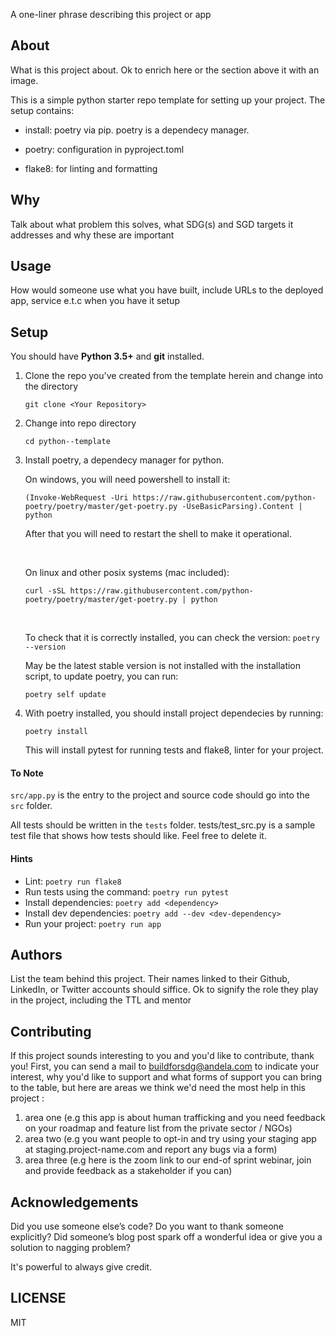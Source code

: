 A one-liner phrase describing this project or app

## About

What is this project about. Ok to enrich here or the section above it with an image.

This is a simple python starter repo template for setting up your project. The setup contains:

- install: poetry via pip. poetry is a dependecy manager.

- poetry: configuration in pyproject.toml

- flake8: for linting and formatting

## Why

Talk about what problem this solves, what SDG(s) and SGD targets it addresses and why these are important

## Usage

How would someone use what you have built, include URLs to the deployed app, service e.t.c when you have it setup

## Setup

You should have **Python 3.5+** and **git** installed.

1. Clone the repo you've created from the template herein and change into the directory

   `git clone <Your Repository>`

2. Change into repo directory

   `cd python--template`

3. Install poetry, a dependecy manager for python.

   On windows, you will need powershell to install it:

   `(Invoke-WebRequest -Uri https://raw.githubusercontent.com/python-poetry/poetry/master/get-poetry.py -UseBasicParsing).Content | python`

   After that you will need to restart the shell to make it operational.

   &nbsp;

   On linux and other posix systems (mac included):

   `curl -sSL https://raw.githubusercontent.com/python-poetry/poetry/master/get-poetry.py | python`

   &nbsp;

   To check that it is correctly installed, you can check the version:
   `poetry --version`

   May be the latest stable version is not installed with the installation script, to update poetry, you can run:

   `poetry self update`

4. With poetry installed, you should install project dependecies by running:

   `poetry install`

   This will install pytest for running tests and flake8, linter for your project.

#### To Note

`src/app.py` is the entry to the project and source code should go into the `src` folder.

All tests should be written in the `tests` folder. tests/test_src.py is a sample test file that shows how tests should like. Feel free to delete it.

#### Hints

- Lint: `poetry run flake8`
- Run tests using the command: `poetry run pytest`
- Install dependencies:
  `poetry add <dependency>`
- Install dev dependencies:
  `poetry add --dev <dev-dependency>`
- Run your project:
  `poetry run app`

## Authors

List the team behind this project. Their names linked to their Github, LinkedIn, or Twitter accounts should siffice. Ok to signify the role they play in the project, including the TTL and mentor

## Contributing

If this project sounds interesting to you and you'd like to contribute, thank you!
First, you can send a mail to buildforsdg@andela.com to indicate your interest, why you'd like to support and what forms of support you can bring to the table, but here are areas we think we'd need the most help in this project :

1.  area one (e.g this app is about human trafficking and you need feedback on your roadmap and feature list from the private sector / NGOs)
2.  area two (e.g you want people to opt-in and try using your staging app at staging.project-name.com and report any bugs via a form)
3.  area three (e.g here is the zoom link to our end-of sprint webinar, join and provide feedback as a stakeholder if you can)

## Acknowledgements

Did you use someone else’s code?
Do you want to thank someone explicitly?
Did someone’s blog post spark off a wonderful idea or give you a solution to nagging problem?

It's powerful to always give credit.

## LICENSE

MIT

